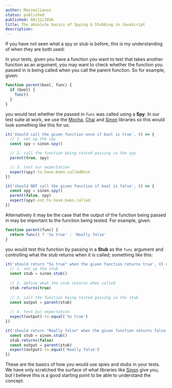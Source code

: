 ```yaml
---
author: Maximilianos
status: published
published: 08/12/2016
title: The absolute basics of Spying & Stubbing in JavaScript
description: 
---
```


If you have not seen what a spy or stub is before, this is 
my understanding of when they are both used:

In your tests, given you have a function you want to test 
that takes another function as an argument, you may want to
check whether the function you passed in is being called
when you call the parent function. So for example, given:

```javascript
function parent(bool, func) {
  if (bool) {
    func()
  }
}
```

you would test whether the passed in `func` was called
using a **Spy**. In our test suite at work, we use the
[Mocha](https://mochajs.org/), [Chai](http://chaijs.com/)
and [Sinon](http://sinonjs.org/) libraries so this would look
something like this for us:

```javascript
it('should call the given function once if bool is true', () => {
  // 1. set up the spy
  const spy = sinon.spy()

  // 2. call the function being tested passing in the spy
  parent(true, spy)

  // 3. test our expectation
  expect(spy).to.have.been.calledOnce
})

it('should NOT call the given function if bool is false', () => {
  const spy = sinon.spy()
  parent(false, spy)
  expect(spy).not.to.have.been.called
})
```

Alternatively it may be the case that the output of the
function being passed in may be important to the function
being tested. For example, given:

```javascript
function parent(func) {
  return func() ? 'So true' : 'Really false'
}
```

you would test this function by passing in a **Stub** as
the `func` argument and controlling what the stub returns
when it is called; something like this:

```javascript
it('should return "So true" when the given function returns true', () => {
  // 1. set up the stub
  const stub = sinon.stub()
  
  // 2. define what the stub returns when called
  stub.returns(true)
  
  // 3. call the function being tested passing in the stub
  const output = parent(stub)
  
  // 4. test our expectation
  expect(output).to.equal('So true')
})

it('should return "Really false" when the given function returns false', () => {
  const stub = sinon.stub()
  stub.returns(false)
  const output = parent(stub)
  expect(output).to.equal('Really false')
})
```

These are the basics of how you would use spies and stubs
in your tests. We have only scratched the surface of what
libraries like [Sinon](http://sinonjs.org/) give you, but
I believe this is a good starting point to be able to
understand the concept.

